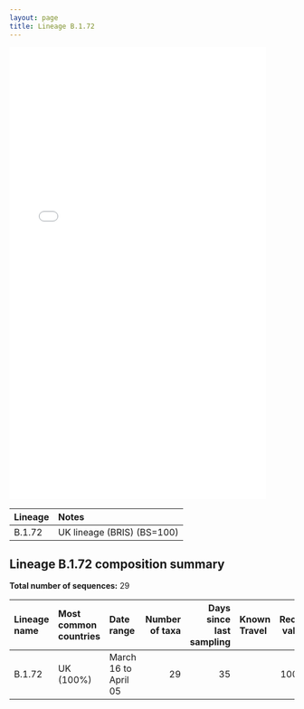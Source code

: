 ```yaml
---
layout: page
title: Lineage B.1.72
---
```




<embed src="../assets/images/B.1.72.pdf" type="application/pdf" width="90%" height="800px" />


| Lineage | Notes |
|:-----|:-----|
| B.1.72 | UK lineage (BRIS) (BS=100) |

<h2>Lineage B.1.72 composition summary </h2>

<strong>Total number of sequences:</strong> 29

| Lineage name | Most common countries | Date range | Number of taxa |  Days since last sampling | Known Travel | Recall value |
|:-----|:-----|:-------|-------:|-------:|:---------|--------:|
| B.1.72 | UK (100%) | March 16 to April 05 | 29 | 35 |  | 100.0 |
